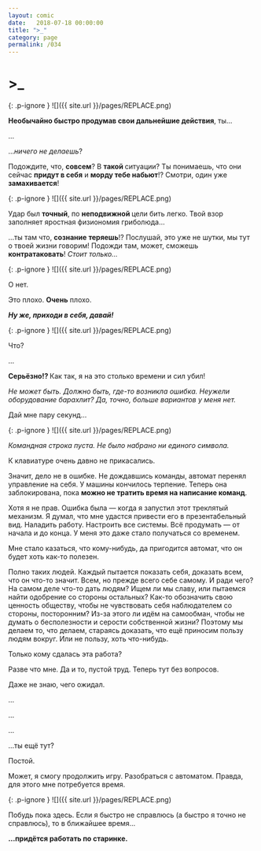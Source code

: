 ```yaml
---
layout: comic
date:   2018-07-18 00:00:00 
title: ">_"
category: page
permalink: /034
---
```

# >_

{: .p-ignore }
![]({{ site.url }}/pages/REPLACE.png)

<strong>Необычайно быстро продумав свои дальнейшие действия</strong>, ты…

…

…<em>ничего не делаешь</em>?

Подождите, что, <strong>совсем</strong>? В <strong>такой </strong>ситуации? Ты понимаешь, что они сейчас <strong>придут в себя</strong> и <strong>морду тебе набьют</strong>!? Смотри, один уже <strong>замахивается</strong>!

{: .p-ignore }
![]({{ site.url }}/pages/REPLACE.png)

Удар был <strong>точный</strong>, по <strong>неподвижной </strong>цели бить легко. Твой взор заполняет яростная физиономия гриболюда…

…ты там что, <strong>сознание</strong> <strong>теряешь</strong>!? Послушай, это уже не шутки, мы тут о твоей жизни говорим! Подожди там, может, сможешь <strong>контратаковать</strong>! <em>Стоит только…</em>

{: .p-ignore }
![]({{ site.url }}/pages/REPLACE.png)

О нет.

Это плохо. <strong>Очень</strong> плохо.

<strong><em>Ну же, приходи в себя, давай!</em></strong>

{: .p-ignore }
![]({{ site.url }}/pages/REPLACE.png)

Что?

…

<strong>Серьёзно!? </strong>Как так, я на это столько времени и сил убил! 

<em>Не может быть. Должно быть, где-то возникла ошибка. Неужели оборудование барахлит? Да, точно, больше вариантов у меня нет.</em>

Дай мне пару секунд…

{: .p-ignore }
![]({{ site.url }}/pages/REPLACE.png)

<em>Командная строка пуста. Не было набрано ни единого символа.</em>

К клавиатуре очень давно не прикасались.

Значит, дело не в ошибке. Не дождавшись команды, автомат перенял управление на себя. У машины кончилось терпение. Теперь она заблокирована, пока <strong>можно не тратить время на написание команд</strong>.

Хотя я не прав. Ошибка была — когда я запустил этот треклятый механизм. Я думал, что мне удастся привести его в презентабельный вид. Наладить работу. Настроить все системы. Всё продумать — от начала и до конца. У меня это даже стало получаться со временем.

Мне стало казаться, что кому-нибудь, да пригодится автомат, что он будет хоть как-то полезен.

Полно таких людей. Каждый пытается показать себя, доказать всем, что он что-то значит. Всем, но прежде всего себе самому. И ради чего? На самом деле что-то дать людям? Ищем ли мы славу, или пытаемся найти одобрение со стороны остальных? Как-то обозначить свою ценность обществу, чтобы не чувствовать себя наблюдателем со стороны, посторонним? Из-за этого ли идём на самообман, чтобы не думать о бесполезности и серости собственной жизни? Поэтому мы делаем то, что делаем, стараясь доказать, что ещё приносим пользу людям вокруг. Или не пользу, хоть что-нибудь.

Только кому сдалась эта работа? 

Разве что мне. Да и то, пустой труд. Теперь тут без вопросов. 

Даже не знаю, чего ожидал.

…

…

…

…ты ещё тут?

Постой. 

Может, я смогу продолжить игру. Разобраться с автоматом. Правда, для этого мне потребуется время.

{: .p-ignore }
![]({{ site.url }}/pages/REPLACE.png)

Побудь пока здесь. Если я быстро не справлюсь (а быстро я точно не справлюсь), то в ближайшее время…

<strong>…придётся работать по старинке.</strong>
